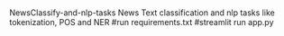 
# 
NewsClassify-and-nlp-tasks
News Text classification and nlp tasks like tokenization, POS and NER
#run requirements.txt
#streamlit run app.py
